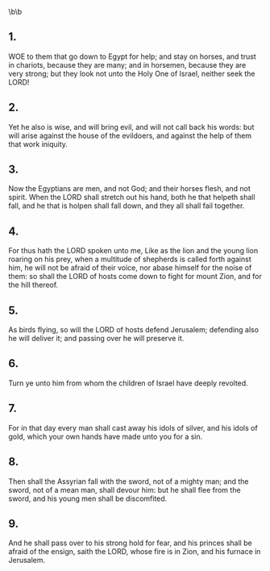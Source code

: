 \b\b
## 1.
WOE to them that go down to Egypt for help; and stay on horses, and trust in chariots, because they are many; and in horsemen, because they are very strong; but they look not unto the Holy One of Israel, neither seek the LORD!
## 2.
Yet he also is wise, and will bring evil, and will not call back his words: but will arise against the house of the evildoers, and against the help of them that work iniquity.
## 3.
Now the Egyptians are men, and not God; and their horses flesh, and not spirit.  When the LORD shall stretch out his hand, both he that helpeth shall fall, and he that is holpen shall fall down, and they all shall fail together.
## 4.
For thus hath the LORD spoken unto me, Like as the lion and the young lion roaring on his prey, when a multitude of shepherds is called forth against him, he will not be afraid of their voice, nor abase himself for the noise of them: so shall the LORD of hosts come down to fight for mount Zion, and for the hill thereof.
## 5.
As birds flying, so will the LORD of hosts defend Jerusalem; defending also he will deliver it; and passing over he will preserve it.
## 6.
Turn ye unto him from whom the children of Israel have deeply revolted.
## 7.
For in that day every man shall cast away his idols of silver, and his idols of gold, which your own hands have made unto you for a sin.
## 8.
Then shall the Assyrian fall with the sword, not of a mighty man; and the sword, not of a mean man, shall devour him: but he shall flee from the sword, and his young men shall be discomfited.
## 9.
And he shall pass over to his strong hold for fear, and his princes shall be afraid of the ensign, saith the LORD, whose fire is in Zion, and his furnace in Jerusalem.
